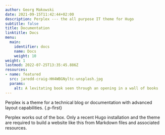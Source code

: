 ```yaml
---
author: Georg Makowski
date: 2021-09-15T11:42:44+02:00
description: Perplex --- the all purpose IT theme for Hugo
subtitle: false
title: Documentation
linktitle: Docs
menu:
  main:
    identifier: docs
    name: Docs
    weight: 10
weight: 1
lastmod: 2022-07-25T13:35:45.886Z
resources:
- name: featured
  src: jaredd-craig-HH4WBGNyltc-unsplash.jpg
  params:
    alt: A levitating book seen through an opening in a wall of books
---
```


Perplex is a theme for a technical blog or documentation with advanced layout capabilities.
{.p-first} <!--more-->

Perplex works out of the box. Only a recent Hugo installation and the theme are required to build a website like this from Markdown files and associated resources.
